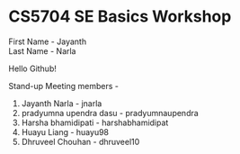 # CS5704 SE Basics Workshop
First Name - Jayanth <br/>
Last Name - Narla

Hello Github!

Stand-up Meeting members - 

1. Jayanth Narla - jnarla
2. pradyumna upendra dasu - pradyumnaupendra
3. Harsha bhamidipati - harshabhamidipat
4. Huayu Liang - huayu98
5. Dhruveel Chouhan - dhruveel10
